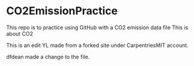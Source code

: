 # CO2EmissionPractice
 This repo is to practice using GitHub with a CO2 emission data file
This is about CO2

This is an edit YL made from a forked site under CarpentriesMIT account. 

dfdean made a change to the file.

